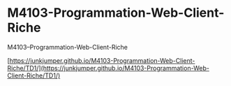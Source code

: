 # M4103-Programmation-Web-Client-Riche
M4103–Programmation-Web-Client-Riche

 [https://junkjumper.github.io/M4103-Programmation-Web-Client-Riche/TD1/](https://junkjumper.github.io/M4103-Programmation-Web-Client-Riche/TD1/)
